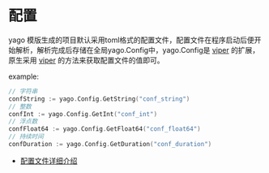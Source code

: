 # 配置

yago 模版生成的项目默认采用toml格式的配置文件，配置文件在程序启动后便开始解析，解析完成后存储在全局yago.Config中，yago.Config是 [viper](https://github.com/spf13/viper) 的扩展，原生采用 [viper](https://github.com/spf13/viper) 的方法来获取配置文件的值即可。

example:

```go
// 字符串
confString := yago.Config.GetString("conf_string")
// 整数
confInt := yago.Config.GetInt("conf_int")
// 浮点数
confFloat64 := yago.Config.GetFloat64("conf_float64")
// 持续时间
confDuration := yago.Config.GetDuration("conf_duration")
```

* [配置文件详细介绍](detail.md)
